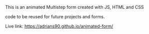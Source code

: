 This is an animated Multistep form created with JS, HTML and CSS

code to be reused for future projects and forms.

Live link: https://adrians90.github.io/animated-form/
